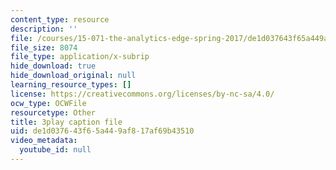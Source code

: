```yaml
---
content_type: resource
description: ''
file: /courses/15-071-the-analytics-edge-spring-2017/de1d037643f65a449af817af69b43510_CLaRAzHxJGo.vtt
file_size: 8074
file_type: application/x-subrip
hide_download: true
hide_download_original: null
learning_resource_types: []
license: https://creativecommons.org/licenses/by-nc-sa/4.0/
ocw_type: OCWFile
resourcetype: Other
title: 3play caption file
uid: de1d0376-43f6-5a44-9af8-17af69b43510
video_metadata:
  youtube_id: null
---
```

